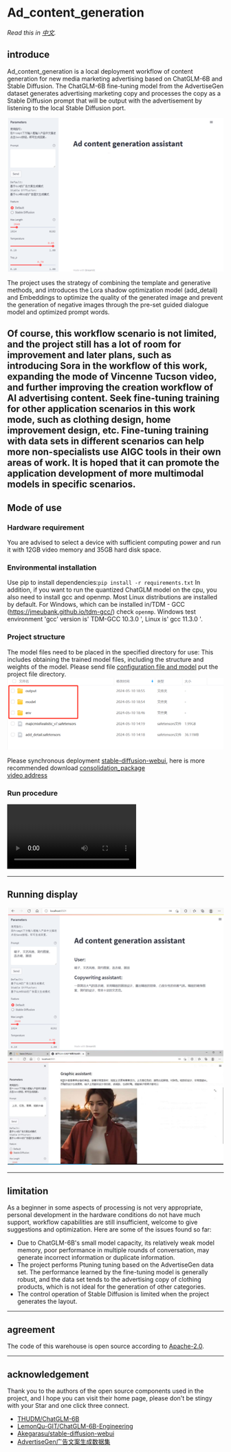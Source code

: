 # Ad_content_generation

*Read this in [中文](README.md).*
## introduce

Ad_content_generation is a local deployment workflow of content generation for new media marketing advertising based on ChatGLM-6B and Stable Diffusion. The ChatGLM-6B fine-tuning model from the AdvertiseGen dataset generates advertising marketing copy and processes the copy as a Stable Diffusion prompt that will be output with the advertisement by listening to the local Stable Diffusion port.

![](resources/3501.png)

The project uses the strategy of combining the template and generative methods, and introduces the Lora shadow optimization model (add_detail) and Embeddings to optimize the quality of the generated image and prevent the generation of negative images through the pre-set guided dialogue model and optimized prompt words.

Of course, this workflow scenario is not limited, and the project still has a lot of room for improvement and later plans, such as introducing Sora in the workflow of this work, expanding the mode of Vincenne Tucson video, and further improving the creation workflow of AI advertising content. Seek fine-tuning training for other application scenarios in this work mode, such as clothing design, home improvement design, etc. Fine-tuning training with data sets in different scenarios can help more non-specialists use AIGC tools in their own areas of work. It is hoped that it can promote the application development of more multimodal models in specific scenarios.
-----

## Mode of use

### Hardware requirement
You are advised to select a device with sufficient computing power and run it with 12GB video memory and 35GB hard disk space.

### Environmental installation
Use pip to install dependencies:`pip install -r requirements.txt`
In addition, if you want to run the quantized ChatGLM model on the cpu, you also need to install gcc and openmp. Most Linux distributions are installed by default. For Windows, which can be installed in/TDM - GCC (https://jmeubank.github.io/tdm-gcc/) check ` openmp `. Windows test environment 'gcc' version is' TDM-GCC 10.3.0 ', Linux is' gcc 11.3.0 '.

### Project structure
The model files need to be placed in the specified directory for use: This includes obtaining the trained model files, including the structure and weights of the model.
Please send file [configuration file and model](https://pan.baidu.com/s/10Cxa9RTvQq9wMlrTXvZr8Q?pwd=7ngl) put the project file directory.
![](resources/0545.png)

Please synchronous deployment [stable-diffusion-webui](https://github.com/Akegarasu/stable-diffusion-webui), here is more recommended download [consolidation_package](https://pan.quark.cn/s/2c832199b09b)  
[video address](https://www.bilibili.com/video/BV1iM4y1y7oA/?spm_id_from=333.788.0.0&vd_source=38a6ca096c69b42b176bdfa0ab4e928c)

### Run procedure
![Step guide video](resources/cacf1.mp4)


-----
## Running display
![](resources/4613.png)
![](resources/4652.png)

-----
## limitation
As a beginner in some aspects of processing is not very appropriate, personal development in the hardware conditions do not have much support, workflow capabilities are still insufficient, welcome to give suggestions and optimization. Here are some of the issues found so far:

- Due to ChatGLM-6B's small model capacity, its relatively weak model memory, poor performance in multiple rounds of conversation, may generate incorrect information or duplicate information.
- The project performs Ptuning tuning based on the AdvertiseGen data set. The performance learned by the fine-tuning model is generally robust, and the data set tends to the advertising copy of clothing products, which is not ideal for the generation of other categories.
- The control operation of Stable Diffusion is limited when the project generates the layout.

-----
## agreement
The code of this warehouse is open source according to [Apache-2.0](LICENSE).

-----
## acknowledgement
Thank you to the authors of the open source components used in the project, and I hope you can visit their home page, please don't be stingy with your Star and one click three connect.
- [THUDM/ChatGLM-6B](https://github.com/THUDM/ChatGLM-6B)
- [LemonQu-GIT/ChatGLM-6B-Engineering](https://github.com/LemonQu-GIT/ChatGLM-6B-Engineering)
- [Akegarasu/stable-diffusion-webui](https://github.com/Akegarasu/stable-diffusion-webui)
- [AdvertiseGen广告文案生成数据集](https://www.luge.ai/#/luge/dataDetail?id=9)